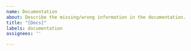 ```yaml
---
name: Documentation
about: Describe the missing/wrong information in the documentation.
title: "[Docs]"
labels: documentation
assignees: ''

---
```



